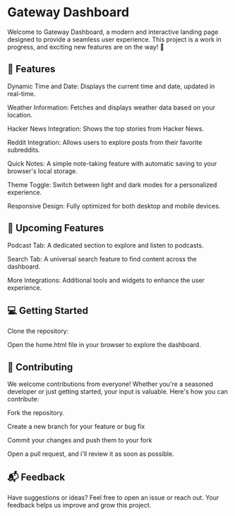 # Gateway Dashboard
Welcome to Gateway Dashboard, a modern and interactive landing page designed to provide a seamless user experience. This project is a work in progress, and exciting new features are on the way! 🎉

## 🌟 Features

Dynamic Time and Date: Displays the current time and date, updated in real-time.

Weather Information: Fetches and displays weather data based on your location.

Hacker News Integration: Shows the top stories from Hacker News.

Reddit Integration: Allows users to explore posts from their favorite subreddits.

Quick Notes: A simple note-taking feature with automatic saving to your browser's local storage.

Theme Toggle: Switch between light and dark modes for a personalized experience.

Responsive Design: Fully optimized for both desktop and mobile devices.

## 🚀 Upcoming Features

Podcast Tab: A dedicated section to explore and listen to podcasts.

Search Tab: A universal search feature to find content across the dashboard.

More Integrations: Additional tools and widgets to enhance the user experience.

## 💻 Getting Started

Clone the repository:

Open the home.html file in your browser to explore the dashboard.

## 🤝 Contributing

We welcome contributions from everyone! Whether you're a seasoned developer or just getting started, your input is valuable. Here's how you can contribute:

Fork the repository.

Create a new branch for your feature or bug fix

Commit your changes and push them to your fork

Open a pull request, and i'll review it as soon as possible.

## 📬 Feedback

Have suggestions or ideas? Feel free to open an issue or reach out. Your feedback helps us improve and grow this project.
